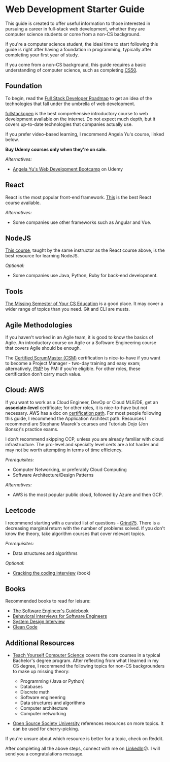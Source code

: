 # Web Development Starter Guide

This guide is created to offer useful information to those interested in pursuing a career in full-stack web development, whether they are computer science students or come from a non-CS background.

If you're a computer science student, the ideal time to start following this guide is right after having a foundation in programming, typically after completing your first year of study.

If you come from a non-CS background, this guide requires a basic understanding of computer science, such as completing [CS50](https://pll.harvard.edu/course/cs50-introduction-computer-science).

## Foundation

To begin, read the [Full Stack Developer Roadmap](https://roadmap.sh/full-stack) to get an idea of the technologies that fall under the umbrella of web development.

[fullstackopen](https://fullstackopen.com/) is the best comprehensive introductory course to web development available on the internet. Do not expect much depth, but it covers up-to-date technologies that companies actually use.

If you prefer video-based learning, I recommend Angela Yu's course, linked below.

**Buy Udemy courses only when they're on sale.**

_Alternatives:_

- [Angela Yu's Web Development Bootcamp](https://www.udemy.com/course/the-complete-web-development-bootcamp/) on Udemy

## React

React is the most popular front-end framework. [This](https://www.udemy.com/course/react-the-complete-guide-incl-redux/) is the best React course available.

_Alternatives:_

- Some companies use other frameworks such as Angular and Vue.

## NodeJS

[This course](https://www.udemy.com/course/nodejs-the-complete-guide/), taught by the same instructor as the React course above, is the best resource for learning NodeJS.

_Optional:_

- Some companies use Java, Python, Ruby for back-end development.

## Tools

[The Missing Semester of Your CS Education](https://missing.csail.mit.edu/) is a good place. It may cover a wider range of topics than you need. Git and CLI are musts.

## Agile Methodologies

If you haven't worked in an Agile team, it is good to know the basics of Agile. An introductory course on Agile or a Software Engineering course that covers Agile should be enough.

The [Certified ScrumMaster (CSM)](https://www.scrumalliance.org/get-certified) certification is nice-to-have if you want to become a Project Manager - two-day training and easy exam; alternatively, [PMP](https://www.pmi.org/certifications) by PMI if you're eligible. For other roles, these certification don't carry much value.

## Cloud: AWS

If you want to work as a Cloud Engineer, DevOp or Cloud MLE/DE, get an **associate-level** certificate; for other roles, it is nice-to-have but not necessary. AWS has a doc on [certification path](https://aws.amazon.com/certification/). For most people following this guide, I recommend the Application Architect path. Resources I recommend are Stephane Maarek's courses and Tutorials Dojo (Jon Bonso)'s practice exams.

I don't recommend skipping CCP, unless you are already familiar with cloud infrastructure. The pro-level and specialty level certs are a lot harder and may not be worth attempting in terms of time efficiency.

_Prerequisites:_

- Computer Networking, or preferably Cloud Computing
- Software Architecture/Design Patterns

_Alternatives:_

- AWS is the most popular public cloud, followed by Azure and then GCP.

## Leetcode

I recommend starting with a curated list of questions - [Grind75](https://www.techinterviewhandbook.org/grind75). There is a decreasing marginal return with the number of problems solved. If you don't know the theory, take algorithm courses that cover relevant topics.

_Prerequisites:_

- Data structures and algorithms

_Optional:_

- [Cracking the coding interview](https://www.amazon.ca/Cracking-Coding-Interview-Programming-Questions/dp/0984782850/) (book)

## Books

Recommended books to read for leisure:

- [The Software Engineer's Guidebook](https://www.amazon.ca/Software-Engineers-Guidebook-Navigating-positions/dp/908338182X)
- [Behavioral interviews for Software Engineers](https://www.amazon.ca/Behavioral-Interviews-Software-Engineers-Strategies/dp/B0C1JFQYCR/)
- [System Design Interview](https://www.amazon.ca/System-Design-Interview-Insiders-Guide/dp/1736049119/)
- [Clean Code](https://www.amazon.ca/Clean-Code-Handbook-Software-Craftsmanship-ebook/dp/B001GSTOAM)

## Additional Resources

- [Teach Yourself Computer Science](https://teachyourselfcs.com/) covers the core courses in a typical Bachelor's degree program. After reflecting from what I learned in my CS degree, I recommend the following topics for non-CS backgrounders to make up missing theory:

  - Programming (Java or Python)
  - Databases
  - Discrete math
  - Software engineering
  - Data structures and algorithms
  - Computer architecture
  - Computer networking

- [Open Source Society University](https://github.com/ossu/computer-science) references resources on more topics. It can be used for cherry-picking.

If you're unsure about which resource is better for a topic, check on Reddit.

After completing all the above steps, connect with me on [LinkedIn](https://www.linkedin.com/in/leo-hong/)😝. I will send you a congratulations message.

